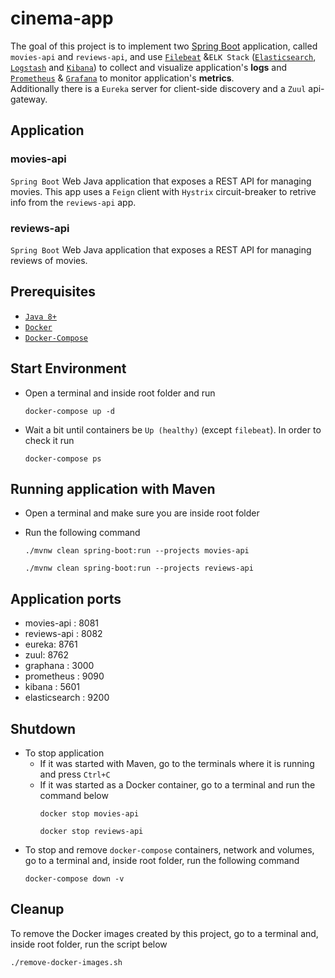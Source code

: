 # cinema-app
The goal of this project is to implement two [Spring Boot](https://docs.spring.io/spring-boot/docs/current/reference/htmlsingle/) application, called `movies-api` and `reviews-api`, and use [`Filebeat`](https://www.elastic.co/beats/filebeat) &`ELK Stack` ([`Elasticsearch`](https://www.elastic.co/elasticsearch), [`Logstash`](https://www.elastic.co/logstash) and [`Kibana`](https://www.elastic.co/kibana)) to collect and visualize application's **logs** and [`Prometheus`](https://prometheus.io/) & [`Grafana`](https://grafana.com/) to monitor application's **metrics**.  
Additionally there is a `Eureka` server for client-side discovery and a `Zuul` api-gateway.

## Application
### movies-api
`Spring Boot` Web Java application that exposes a REST API for managing movies. This app uses a `Feign` client with `Hystrix` circuit-breaker to retrive info from the `reviews-api` app.

### reviews-api
`Spring Boot` Web Java application that exposes a REST API for managing reviews of movies.

## Prerequisites

* [`Java 8+`](https://www.oracle.com/java/technologies/javase-jdk8-downloads.html)
* [`Docker`](https://www.docker.com/)
* [`Docker-Compose`](https://docs.docker.com/compose/install/)

## Start Environment

* Open a terminal and inside root folder and run
  ```shell
  docker-compose up -d
  ```

* Wait a bit until containers be `Up (healthy)` (except `filebeat`). In order to check it run
  ```shell
  docker-compose ps
  ```
## Running application with Maven

- Open a terminal and make sure you are inside root folder

- Run the following command
  ```
  ./mvnw clean spring-boot:run --projects movies-api
  
  ./mvnw clean spring-boot:run --projects reviews-api
  ```  
  
## Application ports
  * movies-api : 8081
  * reviews-api : 8082
  * eureka: 8761
  * zuul: 8762
  * graphana : 3000
  * prometheus : 9090
  * kibana : 5601
  * elasticsearch : 9200

## Shutdown

- To stop application
  - If it was started with Maven, go to the terminals where it is running and press `Ctrl+C`
  - If it was started as a Docker container, go to a terminal and run the command below
    ```shell
    docker stop movies-api
    
    docker stop reviews-api
    
    ```
- To stop and remove `docker-compose` containers, network and volumes, go to a terminal and, inside root folder, run the following command
  ```
  docker-compose down -v
  ```

## Cleanup

To remove the Docker images created by this project, go to a terminal and, inside root folder, run the script below
```
./remove-docker-images.sh
```
 
